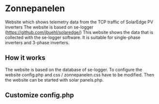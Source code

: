 # Zonnepanelen
Website which shows telemetry data from the TCP traffic of SolarEdge PV inverters
The website is based on se-logger (https://github.com/jbuehl/solaredge/)
This website shows the data that is collected with the se-logger software. 
It is suitable for single-phase inverters and 3-phase inverters.

## How it works
The website is based on the database of se-logger. 
To configure the website config.php and css / zonnepanelen.css have to be modified. 
Then the website can be started with solar panels.php.

## Customize config.php
